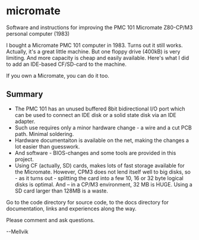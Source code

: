 # micromate
Software and instructions for improving the PMC 101 Micromate Z80-CP/M3 personal computer (1983)

I bought a Micromate PMC 101 computer in 1983. Turns out it still works. Actually, it's a great little machine. But one floppy drive (400kB) is very limiting. And more capacity is cheap and easily available. Here's what I did to add an IDE-based CF/SD-card to the machine.

If you own a Micromate, you can do it too.

## Summary

- The PMC 101 has an unused buffered 8bit bidirectional I/O port which can be used to connect an IDE disk or a solid state disk via an IDE adapter.
- Such use requires only a minor hardware change - a wire and a cut PCB path. Minimal soldering.
- Hardware documentaiton is available on the net, making the changes a lot easier than guesswork.
- And software - BIOS-changes and some tools are provided in this project.
- Using CF (actually, SD) cards, makes lots of fast storage available for the Micromate. However, CPM3 does not lend itself well to big disks, so - as it turns out - splitting the card into a few 10, 16 or 32 byte logical disks is optimal. And – in a CP/M3 environment, 32 MB is HUGE. Using a SD card larger than 128MB is a waste.

Go to the code directory for source code, to the docs directory for documentation, links and experiences along the way.

Please comment and ask questions.

--Mellvik
